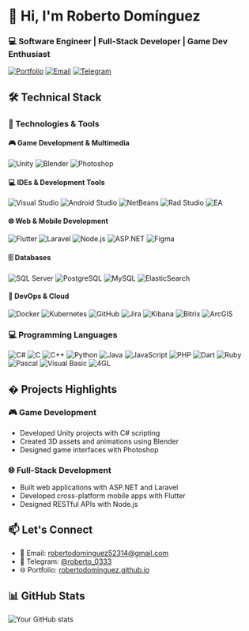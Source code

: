 # 👋 Hi, I'm Roberto Domínguez
### 💻 Software Engineer | Full-Stack Developer | Game Dev Enthusiast

[![Portfolio](https://img.shields.io/badge/Portfolio-%23000000.svg?style=for-the-badge&logo=github&logoColor=white)](https://robertodominguez.github.io)
[![Email](https://img.shields.io/badge/Email-D14836?style=for-the-badge&logo=gmail&logoColor=white)](mailto:robertodominguez52314@gmail.com)
[![Telegram](https://img.shields.io/badge/Telegram-2CA5E0?style=for-the-badge&logo=telegram&logoColor=white)](https://t.me/roberto_0333)

## 🛠 Technical Stack

### 🔧 Technologies & Tools

#### 🎮 Game Development & Multimedia
![Unity](https://img.shields.io/badge/unity-%23000000.svg?style=for-the-badge&logo=unity&logoColor=white)
![Blender](https://img.shields.io/badge/blender-%23F5792A.svg?style=for-the-badge&logo=blender&logoColor=white)
![Photoshop](https://img.shields.io/badge/adobe%20photoshop-%2331A8FF.svg?style=for-the-badge&logo=adobephotoshop&logoColor=white)

#### 💻 IDEs & Development Tools
![Visual Studio](https://img.shields.io/badge/Visual%20Studio-5C2D91.svg?style=for-the-badge&logo=visual-studio&logoColor=white)
![Android Studio](https://img.shields.io/badge/Android%20Studio-3DDC84.svg?style=for-the-badge&logo=android-studio&logoColor=white)
![NetBeans](https://img.shields.io/badge/NetBeans-1B6AC6.svg?style=for-the-badge&logo=apache-netbeans-ide&logoColor=white)
![Rad Studio](https://img.shields.io/badge/Rad%20Studio-000000.svg?style=for-the-badge&logo=delphi&logoColor=white)
![EA](https://img.shields.io/badge/EA-%23000000.svg?style=for-the-badge&logo=ea&logoColor=white)

#### 🌐 Web & Mobile Development
![Flutter](https://img.shields.io/badge/Flutter-%2302569B.svg?style=for-the-badge&logo=Flutter&logoColor=white)
![Laravel](https://img.shields.io/badge/laravel-%23FF2D20.svg?style=for-the-badge&logo=laravel&logoColor=white)
![Node.js](https://img.shields.io/badge/node.js-6DA55F?style=for-the-badge&logo=node.js&logoColor=white)
![ASP.NET](https://img.shields.io/badge/ASP.NET-%235C2D91.svg?style=for-the-badge&logo=.net&logoColor=white)
![Figma](https://img.shields.io/badge/figma-%23F24E1E.svg?style=for-the-badge&logo=figma&logoColor=white)

#### 🗄️ Databases
![SQL Server](https://img.shields.io/badge/Microsoft%20SQL%20Server-CC2927?style=for-the-badge&logo=microsoft%20sql%20server&logoColor=white)
![PostgreSQL](https://img.shields.io/badge/postgresql-%23316192.svg?style=for-the-badge&logo=postgresql&logoColor=white)
![MySQL](https://img.shields.io/badge/mysql-%2300f.svg?style=for-the-badge&logo=mysql&logoColor=white)
![ElasticSearch](https://img.shields.io/badge/elasticSearch-%252300f.svg?style=for-the-badge&logo=elasticsearch&logoColor=white)

#### 🚀 DevOps & Cloud
![Docker](https://img.shields.io/badge/docker-%230db7ed.svg?style=for-the-badge&logo=docker&logoColor=white)
![Kubernetes](https://img.shields.io/badge/kubernetes-%23326ce5.svg?style=for-the-badge&logo=kubernetes&logoColor=white)
![GitHub](https://img.shields.io/badge/github-%23121011.svg?style=for-the-badge&logo=github&logoColor=white)
![Jira](https://img.shields.io/badge/jira-%230A0FFF.svg?style=for-the-badge&logo=jira&logoColor=white)
![Kibana](https://img.shields.io/badge/kibana-%23005571.svg?style=for-the-badge&logo=kibana&logoColor=white)
![Bitrix](https://img.shields.io/badge/bitrix-%23000000.svg?style=for-the-badge&logo=bitrix&logoColor=white)
![ArcGIS](https://img.shields.io/badge/arcgis-%23000000.svg?style=for-the-badge&logo=esri&logoColor=white)

### 💻 Programming Languages

![C#](https://img.shields.io/badge/c%23-%23239120.svg?style=for-the-badge&logo=c-sharp&logoColor=white)
![C](https://img.shields.io/badge/c-%2300599C.svg?style=for-the-badge&logo=c&logoColor=white)
![C++](https://img.shields.io/badge/c++-%2300599C.svg?style=for-the-badge&logo=c%2B%2B&logoColor=white)
![Python](https://img.shields.io/badge/python-3670A0?style=for-the-badge&logo=python&logoColor=ffdd54)
![Java](https://img.shields.io/badge/java-%23ED8B00.svg?style=for-the-badge&logo=openjdk&logoColor=white)
![JavaScript](https://img.shields.io/badge/javascript-%23323330.svg?style=for-the-badge&logo=javascript&logoColor=%23F7DF1E)
![PHP](https://img.shields.io/badge/php-%23777BB4.svg?style=for-the-badge&logo=php&logoColor=white)
![Dart](https://img.shields.io/badge/dart-%230175C2.svg?style=for-the-badge&logo=dart&logoColor=white)
![Ruby](https://img.shields.io/badge/ruby-%23CC342D.svg?style=for-the-badge&logo=ruby&logoColor=white)
![Pascal](https://img.shields.io/badge/pascal-%23000000.svg?style=for-the-badge&logo=pascal&logoColor=white)
![Visual Basic](https://img.shields.io/badge/visual%20basic-%23000000.svg?style=for-the-badge&logo=visual-basic&logoColor=white)
![4GL](https://img.shields.io/badge/4GL-%23000000.svg?style=for-the-badge&logo=data:image/svg+xml;base64,...)

## � Projects Highlights

### 🎮 Game Development
- Developed Unity projects with C# scripting
- Created 3D assets and animations using Blender
- Designed game interfaces with Photoshop

### 🌐 Full-Stack Development
- Built web applications with ASP.NET and Laravel
- Developed cross-platform mobile apps with Flutter
- Designed RESTful APIs with Node.js

## 📫 Let's Connect
- 📧 Email: [robertodominguez52314@gmail.com](mailto:robertodominguez52314@gmail.com)
- 📱 Telegram: [@roberto_0333](https://t.me/roberto_0333)
- 🌐 Portfolio: [robertodominguez.github.io](https://robertodominguez.github.io)

## 📊 GitHub Stats
![Your GitHub stats](https://github-readme-stats.vercel.app/api?username=RobertoDominguez&show_icons=true&theme=radical)

<!-- [![Top Langs](https://github-readme-stats.vercel.app/api/top-langs/?username=RobertoDominguez&layout=compact&theme=radical)](https://github.com/anuraghazra/github-readme-stats) -->